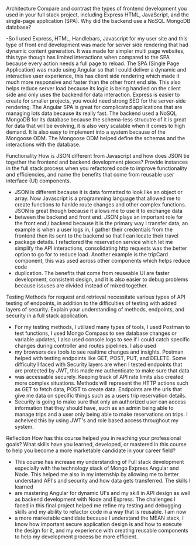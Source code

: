 Architecture
Compare and contrast the types of frontend development you used in your full stack project, including Express HTML, JavaScript, and the single-page application (SPA).
Why did the backend use a NoSQL MongoDB database?

-So I used Express, HTML, Handlebars, Javascript for my user site and this type of front end development was made for server side rendering that had dynamic content generation. It was made for simpler multi page websites, this type though has limited interactions when compared 
to the SPA because every action needs a full page to reload.
The SPA (Single Page Application) was made using Angular so that I could deliver a dynamic and interactive user experience, this has client side rendering which made it much more responsive and faster than the other front end site. This also helps reduce server load because its 
logic is being handled on the client side and only uses the backend for data interaction. Express is easier to create for smaller projects, you would need strong SEO for the server-side rendering. The Angular SPA is great for complicated applications that are managing lots 
data because its really fast. The backend used a NoSQL MongoDB for its database because the schema-less strucutre of it is great for data that will be evolving, it is also very scalable when it comes to high demand. It is also easy to implement into a system because of the Mongoose ODM.
The Mongoose ODM helped define the schemas and the interactions with the database.

Functionality
How is JSON different from Javascript and how does JSON tie together the frontend and backend development pieces?
Provide instances in the full stack process when you refactored code to improve functionality and efficiencies, and name the benefits that come from reusable user interface (UI) components.

- JSON is different because it is data formatted to look like an object or array. Now Javascript is a programming language that allowed me to create functions to hanlde route changes and other complex functions. JSON is great though because it allows me to use it to exchange data
- between the backend and front end. JSON plays an important role for the front end / backend because it is the primary way I transfer data, an example is when a user logs in, I gather their credentials from the frontend then its sent to the backend so that I can locate their travel
- package details. I refactored the reservation service which let me simplify the API interactions, consolidating http requests was the better option to go for to reduce load. Another example is the tripCard component, this was used across other components which helps reduce code
- duplication. The benefits that come from reuseable UI are faster development, consistent design, and it is also easier to debug problems because issuses are divided instead of mixed together.

Testing
Methods for request and retrieval necessitate various types of API testing of endpoints, in addition to the difficulties of testing with added layers of security. Explain your understanding of methods, endpoints, and security in a full stack application.

- For my testing methods, I utilized many types of tools, I used Postman to test functions, I used Mongo Compass to see database changes or variable updates, I also used console.logs to see if I could catch specific changes during controller and routes pipelines. I also used
- my browsers dev tools to see realtime changes and insights. Postman helped with testing endpoints like GET, POST, PUT, and DELETE. Some difficulty I faced with Security layers are when I tested endpoints that are protected by JWT, this made me authenticate to make sure that data
- was accessable securely. Keeping track of API rate limits also created more complex situations. Methods will represent the HTTP actions such as GET to fetch data, POST to create data. Endpoints are the urls that give me data on specific things such as a users trip reservation details.
- Security is going to make sure that only an authorized user can access information that they should have, such as an admin being able to manage trips and a user only being able to make reservations on trips. I acheived this by using JWT's and role based access throughout my system.

Reflection
How has this course helped you in reaching your professional goals? What skills have you learned, developed, or mastered in this course to help you become a more marketable candidate in your career field?

- This course has increase my understanding of Full stack development especially with the technology stack of Mongo Express Angular and Node. This helped me also in my internship by allowing me to better understand API's and security and how data gets transferred. The skills I learned
- are mastering Angular for dynamic UI's and my skill in API design as well as backend development with Node and Express. The challenges I faced in this final project helped me refine my testing and debugging skills and my ability to refactor code in a way that is reusable. I am now
- a more marketable candidate because I understand the MEAN stack, I know how important secure application design is and how to execute the design for it, and my experience with creating reusable components to help my development process be more efficient.
